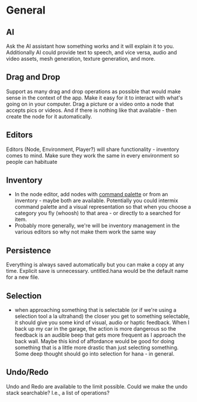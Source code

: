 # General
## AI
Ask the AI assistant how something works and it will explain it to you.
Additionally AI could provide text to speech, and vice versa, audio and video assets, mesh generation, texture generation, and more.

## Drag and Drop
Support as many drag and drop operations as possible that would make sense in the context of the app. Make it easy for it to interact with what's going on in your computer. Drag a picture or a video onto a node that accepts pics or videos. And if there is nothing like that available - then create the node for it automatically.

## Editors
Editors (Node, Environment, Player?) will share functionality - inventory comes to mind. Make sure they work the same in every environment so people can habituate

## Inventory
- In the node editor, add nodes with [command palette](../design/command_palette.md) or from an inventory - maybe both are available. Potentially you could intermix command palette and a visual representation so that when you choose a category you fly (whoosh) to that area - or directly to a searched for item.
- Probably more generally, we're will be inventory management in the various editors so why not make them work the same way

## Persistence
Everything is always saved automatically but you can make a copy at any time. Explicit save is unnecessary. untitled.hana would be the default name for a new file.

## Selection
- when approaching something that is selectable (or if we're using a selection tool a la ultrahand) the closer you get to something selectable, it should give you some kind of visual, audio or haptic feedback.  When I back up my car in the garage, the action is more dangerous so the feedback is an audible beep that gets more frequent as I approach the back wall. Maybe this kind of affordance would be good for doing something that is a little more drastic than just selecting something.
Some deep thought should go into selection for hana - in general.

## Undo/Redo
Undo and Redo are available to the limit possible. Could we make the undo stack searchable? I.e., a list of operations?
